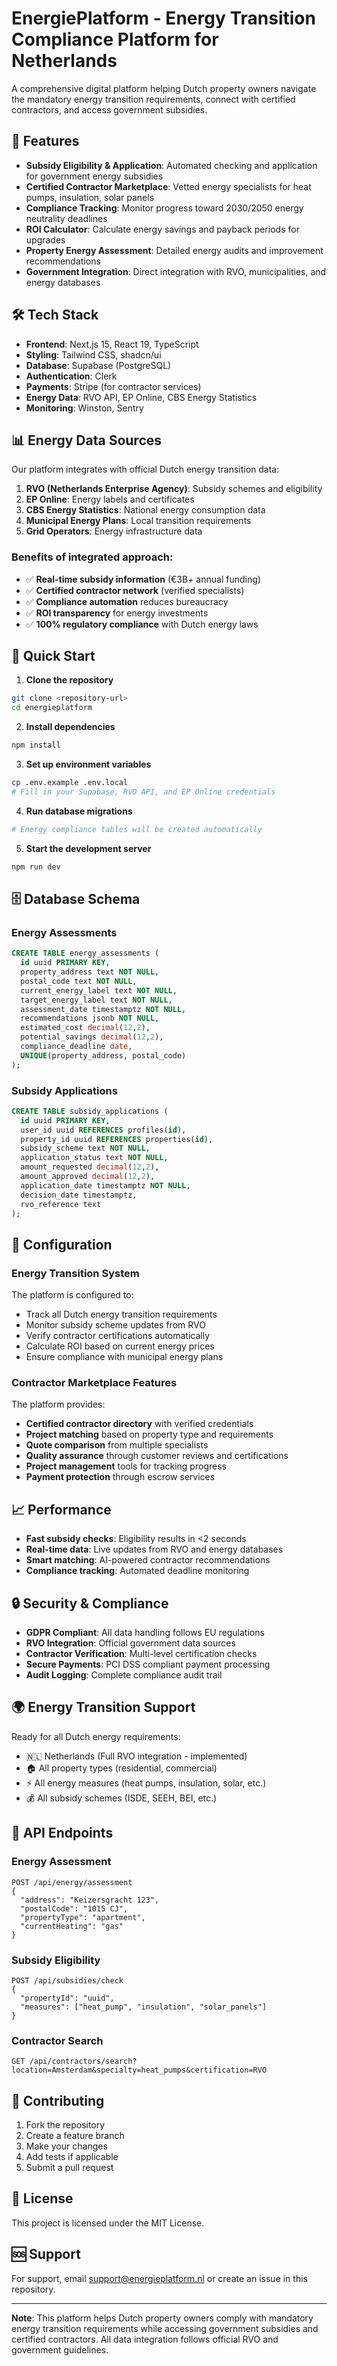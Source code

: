 # EnergiePlatform - Energy Transition Compliance Platform for Netherlands

A comprehensive digital platform helping Dutch property owners navigate the mandatory energy transition requirements, connect with certified contractors, and access government subsidies.

## 🚀 Features

- **Subsidy Eligibility & Application**: Automated checking and application for government energy subsidies
- **Certified Contractor Marketplace**: Vetted energy specialists for heat pumps, insulation, solar panels
- **Compliance Tracking**: Monitor progress toward 2030/2050 energy neutrality deadlines
- **ROI Calculator**: Calculate energy savings and payback periods for upgrades
- **Property Energy Assessment**: Detailed energy audits and improvement recommendations
- **Government Integration**: Direct integration with RVO, municipalities, and energy databases

## 🛠 Tech Stack

- **Frontend**: Next.js 15, React 19, TypeScript
- **Styling**: Tailwind CSS, shadcn/ui
- **Database**: Supabase (PostgreSQL)
- **Authentication**: Clerk
- **Payments**: Stripe (for contractor services)
- **Energy Data**: RVO API, EP Online, CBS Energy Statistics
- **Monitoring**: Winston, Sentry

## 📊 Energy Data Sources

Our platform integrates with official Dutch energy transition data:

1. **RVO (Netherlands Enterprise Agency)**: Subsidy schemes and eligibility
2. **EP Online**: Energy labels and certificates
3. **CBS Energy Statistics**: National energy consumption data
4. **Municipal Energy Plans**: Local transition requirements
5. **Grid Operators**: Energy infrastructure data

### Benefits of integrated approach:
- ✅ **Real-time subsidy information** (€3B+ annual funding)
- ✅ **Certified contractor network** (verified specialists)
- ✅ **Compliance automation** reduces bureaucracy
- ✅ **ROI transparency** for energy investments
- ✅ **100% regulatory compliance** with Dutch energy laws

## 🚀 Quick Start

1. **Clone the repository**
```bash
git clone <repository-url>
cd energieplatform
```

2. **Install dependencies**
```bash
npm install
```

3. **Set up environment variables**
```bash
cp .env.example .env.local
# Fill in your Supabase, RVO API, and EP Online credentials
```

4. **Run database migrations**
```bash
# Energy compliance tables will be created automatically
```

5. **Start the development server**
```bash
npm run dev
```

## 🗄️ Database Schema

### Energy Assessments
```sql
CREATE TABLE energy_assessments (
  id uuid PRIMARY KEY,
  property_address text NOT NULL,
  postal_code text NOT NULL,
  current_energy_label text NOT NULL,
  target_energy_label text NOT NULL,
  assessment_date timestamptz NOT NULL,
  recommendations jsonb NOT NULL,
  estimated_cost decimal(12,2),
  potential_savings decimal(12,2),
  compliance_deadline date,
  UNIQUE(property_address, postal_code)
);
```

### Subsidy Applications
```sql
CREATE TABLE subsidy_applications (
  id uuid PRIMARY KEY,
  user_id uuid REFERENCES profiles(id),
  property_id uuid REFERENCES properties(id),
  subsidy_scheme text NOT NULL,
  application_status text NOT NULL,
  amount_requested decimal(12,2),
  amount_approved decimal(12,2),
  application_date timestamptz NOT NULL,
  decision_date timestamptz,
  rvo_reference text
);
```

## 🔧 Configuration

### Energy Transition System

The platform is configured to:
- Track all Dutch energy transition requirements
- Monitor subsidy scheme updates from RVO
- Verify contractor certifications automatically
- Calculate ROI based on current energy prices
- Ensure compliance with municipal energy plans

### Contractor Marketplace Features

The platform provides:
- **Certified contractor directory** with verified credentials
- **Project matching** based on property type and requirements
- **Quote comparison** from multiple specialists
- **Quality assurance** through customer reviews and certifications
- **Project management** tools for tracking progress
- **Payment protection** through escrow services

## 📈 Performance

- **Fast subsidy checks**: Eligibility results in <2 seconds
- **Real-time data**: Live updates from RVO and energy databases
- **Smart matching**: AI-powered contractor recommendations
- **Compliance tracking**: Automated deadline monitoring

## 🔒 Security & Compliance

- **GDPR Compliant**: All data handling follows EU regulations
- **RVO Integration**: Official government data sources
- **Contractor Verification**: Multi-level certification checks
- **Secure Payments**: PCI DSS compliant payment processing
- **Audit Logging**: Complete compliance audit trail

## 🌍 Energy Transition Support

Ready for all Dutch energy requirements:
- 🇳🇱 Netherlands (Full RVO integration - implemented)
- 🏠 All property types (residential, commercial)
- ⚡ All energy measures (heat pumps, insulation, solar, etc.)
- 💰 All subsidy schemes (ISDE, SEEH, BEI, etc.)

## 📱 API Endpoints

### Energy Assessment
```
POST /api/energy/assessment
{
  "address": "Keizersgracht 123",
  "postalCode": "1015 CJ",
  "propertyType": "apartment",
  "currentHeating": "gas"
}
```

### Subsidy Eligibility
```
POST /api/subsidies/check
{
  "propertyId": "uuid",
  "measures": ["heat_pump", "insulation", "solar_panels"]
}
```

### Contractor Search
```
GET /api/contractors/search?location=Amsterdam&specialty=heat_pumps&certification=RVO
```

## 🤝 Contributing

1. Fork the repository
2. Create a feature branch
3. Make your changes
4. Add tests if applicable
5. Submit a pull request

## 📄 License

This project is licensed under the MIT License.

## 🆘 Support

For support, email support@energieplatform.nl or create an issue in this repository.

---

**Note**: This platform helps Dutch property owners comply with mandatory energy transition requirements while accessing government subsidies and certified contractors. All data integration follows official RVO and government guidelines.